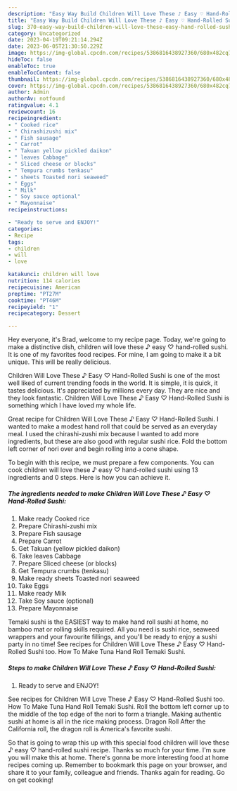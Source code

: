 ```yaml
---
description: "Easy Way Build Children Will Love These ♪ Easy ♡ Hand-Rolled Sushi yang Delicious}"
title: "Easy Way Build Children Will Love These ♪ Easy ♡ Hand-Rolled Sushi yang Delicious}"
slug: 370-easy-way-build-children-will-love-these-easy-hand-rolled-sushi-yang-delicious
category: Uncategorized
date: 2023-04-19T09:21:14.294Z
date: 2023-06-05T21:30:50.229Z
image: https://img-global.cpcdn.com/recipes/5386816438927360/680x482cq70/children-will-love-these-easy-hand-rolled-sushi-recipe-main-photo.jpg
hideToc: false
enableToc: true
enableTocContent: false
thumbnail: https://img-global.cpcdn.com/recipes/5386816438927360/680x482cq70/children-will-love-these-easy-hand-rolled-sushi-recipe-main-photo.jpg
cover: https://img-global.cpcdn.com/recipes/5386816438927360/680x482cq70/children-will-love-these-easy-hand-rolled-sushi-recipe-main-photo.jpg
author: Admin
authorAv: notfound
ratingvalue: 4.1
reviewcount: 16
recipeingredient:
- " Cooked rice"
- " Chirashizushi mix"
- " Fish sausage"
- " Carrot"
- " Takuan yellow pickled daikon"
- " leaves Cabbage"
- " Sliced cheese or blocks"
- " Tempura crumbs tenkasu"
- " sheets Toasted nori seaweed"
- " Eggs"
- " Milk"
- " Soy sauce optional"
- " Mayonnaise"
recipeinstructions:

- "Ready to serve and ENJOY!"
categories:
- Recipe
tags:
- children
- will
- love

katakunci: children will love 
nutrition: 114 calories
recipecuisine: American
preptime: "PT27M"
cooktime: "PT46M"
recipeyield: "1"
recipecategory: Dessert

---
```



Hey everyone, it's Brad, welcome to my recipe page. Today, we're going to make a distinctive dish, children will love these ♪ easy ♡ hand-rolled sushi. It is one of my favorites food recipes. For mine, I am going to make it a bit unique. This will be really delicious.

Children Will Love These ♪ Easy ♡ Hand-Rolled Sushi is one of the most well liked of current trending foods in the world. It is simple, it is quick, it tastes delicious. It's appreciated by millions every day. They are nice and they look fantastic. Children Will Love These ♪ Easy ♡ Hand-Rolled Sushi is something which I have loved my whole life.

Great recipe for Children Will Love These ♪ Easy ♡ Hand-Rolled Sushi. I wanted to make a modest hand roll that could be served as an everyday meal. I used the chirashi-zushi mix because I wanted to add more ingredients, but these are also good with regular sushi rice. Fold the bottom left corner of nori over and begin rolling into a cone shape.


To begin with this recipe, we must prepare a few components. You can cook children will love these ♪ easy ♡ hand-rolled sushi using 13 ingredients and 0 steps. Here is how you can achieve it.

<!--inarticleads1-->

##### The ingredients needed to make Children Will Love These ♪ Easy ♡ Hand-Rolled Sushi:

1. Make ready  Cooked rice
1. Prepare  Chirashi-zushi mix
1. Prepare  Fish sausage
1. Prepare  Carrot
1. Get  Takuan (yellow pickled daikon)
1. Take  leaves Cabbage
1. Prepare  Sliced cheese (or blocks)
1. Get  Tempura crumbs (tenkasu)
1. Make ready  sheets Toasted nori seaweed
1. Take  Eggs
1. Make ready  Milk
1. Take  Soy sauce (optional)
1. Prepare  Mayonnaise


Temaki sushi is the EASIEST way to make hand roll sushi at home, no bamboo mat or rolling skills required. All you need is sushi rice, seaweed wrappers and your favourite fillings, and you&#39;ll be ready to enjoy a sushi party in no time! See recipes for Children Will Love These ♪ Easy ♡ Hand-Rolled Sushi too. How To Make Tuna Hand Roll Temaki Sushi. 

<!--inarticleads2-->

##### Steps to make Children Will Love These ♪ Easy ♡ Hand-Rolled Sushi:


1. Ready to serve and ENJOY!

See recipes for Children Will Love These ♪ Easy ♡ Hand-Rolled Sushi too. How To Make Tuna Hand Roll Temaki Sushi. Roll the bottom left corner up to the middle of the top edge of the nori to form a triangle. Making authentic sushi at home is all in the rice making process. Dragon Roll After the California roll, the dragon roll is America&#39;s favorite sushi. 

So that is going to wrap this up with this special food children will love these ♪ easy ♡ hand-rolled sushi recipe. Thanks so much for your time. I'm sure you will make this at home. There's gonna be more interesting food at home recipes coming up. Remember to bookmark this page on your browser, and share it to your family, colleague and friends. Thanks again for reading. Go on get cooking!
